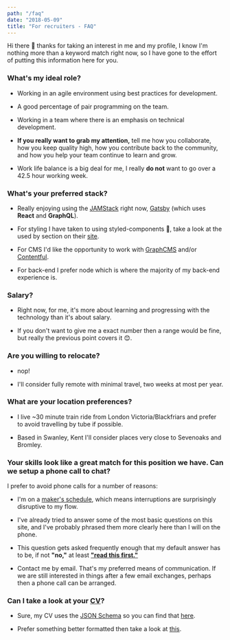 ```yaml
---
path: "/faq"
date: "2018-05-09"
title: "For recruiters - FAQ"
---
```


Hi there 👋 thanks for taking an interest in me and my profile, I know
I'm nothing more than a keyword match right now, so I have gone to the
effort of putting this information here for you.

### What's my ideal role?

* Working in an agile environment using best practices for
  development.

* A good percentage of pair programming on the team.

* Working in a team where there is an emphasis on technical
  development.

* **If you really want to grab my attention,** tell me how you
  collaborate, how you keep quality high, how you contribute back to
  the community, and how you help your team continue to learn and
  grow.

* Work life balance is a big deal for me, I really **do not** want to
  go over a 42.5 hour working week.

### What's your preferred stack?

* Really enjoying using the [JAMStack] right now, [Gatsby] (which uses
  **React** and **GraphQL**).

* For styling I have taken to using styled-components 💅, take a look
  at the used by section on their [site].

* For CMS I'd like the opportunity to work with [GraphCMS] and/or
  [Contentful].

* For back-end I prefer node which is where the majority of my
  back-end experience is.

### Salary?

* Right now, for me, it's more about learning and progressing with the
  technology than it's about salary.

* If you don't want to give me a exact number then a range would be
  fine, but really the previous point covers it 😊.

### Are you willing to relocate?

* nop!

* I'll consider fully remote with minimal travel, two weeks at most
  per year.

### What are your location preferences?

* I live ~30 minute train ride from London Victoria/Blackfriars and
  prefer to avoid travelling by tube if possible.

* Based in Swanley, Kent I'll consider places very close to Sevenoaks
  and Bromley.

### Your skills look like a great match for this position we have. Can we setup a phone call to chat?

I prefer to avoid phone calls for a number of reasons:

* I'm on a [maker's schedule], which means interruptions are
  surprisingly disruptive to my flow.

* I've already tried to answer some of the most basic questions on
  this site, and I've probably phrased them more clearly here than I
  will on the phone.

* This question gets asked frequently enough that my default answer
  has to be, if not **"no,"** at least **["read this first."]**

* Contact me by email. That's my preferred means of communication. If
  we are still interested in things after a few email exchanges,
  perhaps then a phone call can be arranged.

### Can I take a look at your [CV]?

* Sure, my CV uses the [JSON Schema] so you can find that [here].

* Prefer something better formatted then take a look at [this].

<!-- Links -->

[site]: https://www.styled-components.com/
[maker's schedule]: http://www.paulgraham.com/makersschedule.html
[jamstack]: https://jamstack.org/
[gatsby]: http://gatsbyjs.org/
[graphcms]: https://graphcms.com/
[contentful]: https://www.contentful.com
["read this first."]: https://scottspence.me/faq
[cv]: https://cv.scottspence.me/
[json schema]: https://jsonresume.org/schema/
[here]: https://cvjson.now.sh/
[this]: https://cv.scottspence.me/
